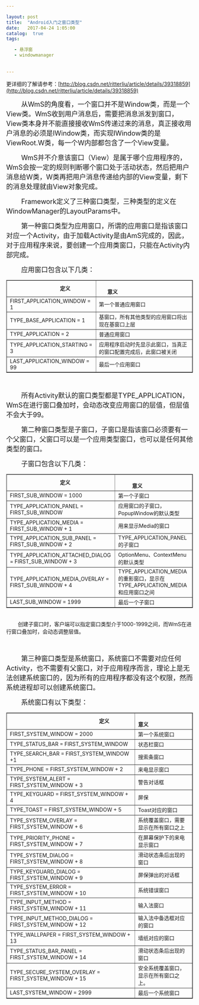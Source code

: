 ```yaml
---

layout: post
title:  "Android入门之窗口类型"
date:   2017-04-24 1:05:00
catalog:  true
tags:

   - 悬浮窗
   - windowmanager
       
   
---
```


更详细的了解请参考：[http://blog.csdn.net/ritterliu/article/details/39318859](http://blog.csdn.net/ritterliu/article/details/39318859)

  <div id="article_content" class="article_content">

<p><span style="font-size:18px">&nbsp; &nbsp; &nbsp; &nbsp; 从WmS的角度看，一个窗口并不是Window类，而是一个View类。WmS收到用户消息后，需要把消息派发到窗口，View类本身并不能直接接收WmS传递过来的消息，真正接收用户消息的必须是IWindow类，而实现IWindow类的是ViewRoot.W类，每一个W内部都包含了一个View变量。</span></p>
<p><span style="font-size:18px">&nbsp; &nbsp; &nbsp; &nbsp;&nbsp;WmS并不介意该窗口（View）是属于哪个应用程序的，WmS会按一定的规则判断哪个窗口处于活动状态，然后把用户消息给W类，W类再把用户消息传递给内部的View变量，剩下的消息处理就由View对象完成。</span></p>
<p><span style="font-size:18px">&nbsp; &nbsp; &nbsp; &nbsp;&nbsp;Framework定义了三种窗口类型，三种类型的定义在WindowManager的LayoutParams中。</span></p>
<p><span style="font-size:18px">&nbsp; &nbsp; &nbsp; &nbsp; 第一种窗口类型为应用窗口，所谓的应用窗口是指该窗口对应一个Activity，由于加载Activity是由AmS完成的，因此，对于应用程序来说，要创建一个应用类窗口，只能在Activity内部完成。</span></p>
<p><span style="font-size:18px">&nbsp; &nbsp; &nbsp; &nbsp; 应用窗口包含以下几类：</span></p>
<p>
</p><table border="1" width="900" cellspacing="1" cellpadding="1">
<tbody>
<tr>
<td><span style="font-size:14px">&nbsp; &nbsp; &nbsp; &nbsp; &nbsp; &nbsp; &nbsp; &nbsp; &nbsp; &nbsp; &nbsp; <strong>&nbsp; &nbsp; &nbsp; &nbsp; &nbsp; &nbsp; &nbsp; 定义</strong></span></td>
<td><span style="font-size:14px"><strong>&nbsp; &nbsp; &nbsp; &nbsp; &nbsp; &nbsp; &nbsp; &nbsp; &nbsp; &nbsp; &nbsp; &nbsp; &nbsp; &nbsp; &nbsp; &nbsp; &nbsp; &nbsp; &nbsp; &nbsp; &nbsp; &nbsp; &nbsp; &nbsp; &nbsp; &nbsp; &nbsp; &nbsp; &nbsp; &nbsp; &nbsp; &nbsp; &nbsp; &nbsp; &nbsp; 意义</strong></span></td>
</tr>
<tr>
<td><span style="font-size:14px">FIRST_APPLICATION_WINDOW = 1</span></td>
<td><span style="font-size:14px">第一个普通应用窗口</span></td>
</tr>
<tr>
<td><span style="font-size:14px">TYPE_BASE_APPLICATION = 1</span></td>
<td><span style="font-size:14px">基窗口，所有其他类型的应用窗口将出现在基窗口上层</span></td>
</tr>
<tr>
<td><span style="font-size:14px">TYPE_APPLICATION = 2</span></td>
<td><span style="font-size:14px">普通应用窗口</span></td>
</tr>
<tr>
<td><span style="font-size:14px">TYPE_APPLICATION_STARTING = 3</span></td>
<td><span style="font-size:14px">应用程序启动时先显示此窗口，当真正的窗口配置完成后，此窗口被关闭</span></td>
</tr>
<tr>
<td><span style="font-size:14px">LAST_APPLICATION_WINDOW = 99</span></td>
<td><span style="font-size:14px">最后一个应用窗口</span></td>
</tr>
</tbody>
</table>
<br>
<p></p>
<p><span style="font-size:18px">&nbsp; &nbsp; &nbsp; &nbsp; 所有Activity默认的窗口类型都是TYPE_APPLICATION，WmS在进行窗口叠加时，会动态改变应用窗口的层值，但层值不会大于99。</span></p>
<p><span style="font-size:18px">&nbsp; &nbsp; &nbsp; &nbsp; 第二种窗口类型是子窗口，子窗口是指该窗口必须要有一个父窗口，父窗口可以是一个应用类型窗口，也可以是任何其他类型的窗口。</span></p>
<p><span style="font-size:18px">&nbsp; &nbsp; &nbsp; &nbsp; 子窗口包含以下几类：</span></p>
<p><span style="font-size:18px"></span>
</p><table border="1" width="900" cellspacing="1" cellpadding="1">
<tbody>
<tr>
<td><span style="font-size:14px"><strong>&nbsp; &nbsp; &nbsp; &nbsp; &nbsp; &nbsp; &nbsp; &nbsp; &nbsp; &nbsp; &nbsp; &nbsp; &nbsp; &nbsp; &nbsp; &nbsp; &nbsp; &nbsp; 定义</strong></span></td>
<td><span style="font-size:14px"><strong>&nbsp; &nbsp; &nbsp; &nbsp; &nbsp; &nbsp; &nbsp; &nbsp; &nbsp; &nbsp; &nbsp; &nbsp; &nbsp; &nbsp; &nbsp; &nbsp; &nbsp; &nbsp; &nbsp; &nbsp; &nbsp; &nbsp; &nbsp; &nbsp; &nbsp; &nbsp; &nbsp; &nbsp; &nbsp; &nbsp; 意义</strong></span></td>
</tr>
<tr>
<td><span style="font-size:14px">FIRST_SUB_WINDOW = 1000</span></td>
<td><span style="font-size:14px">第一个子窗口</span></td>
</tr>
<tr>
<td><span style="font-size:14px">TYPE_APPLICATION_PANEL = FIRST_SUB_WINDOW</span></td>
<td><span style="font-size:14px">应用窗口的子窗口，PopupWindow的默认类型</span></td>
</tr>
<tr>
<td><span style="font-size:14px">TYPE_APPLICATION_MEDIA = FIRST_SUB_WINDOW + 1</span></td>
<td><span style="font-size:14px">用来显示Media的窗口</span></td>
</tr>
<tr>
<td><span style="font-size:14px">TYPE_APPLICATION_SUB_PANEL = FIRST_SUB_WINDOW + 2</span></td>
<td><span style="font-size:14px">TYPE_APPLICATION_PANEL的子窗口</span></td>
</tr>
<tr>
<td><span style="font-size:14px">TYPE_APPLICATION_ATTACHED_DIALOG = FIRST_SUB_WINDOW + 3</span></td>
<td><span style="font-size:14px">OptionMenu、ContextMenu的默认类型</span></td>
</tr>
<tr>
<td><span style="font-size:14px">TYPE_APPLICATION_MEDIA_OVERLAY = FIRST_SUB_WINDOW + 4</span></td>
<td><span style="font-size:14px">TYPE_APPLICATION_MEDIA的重影窗口，显示在TYPE_APPLICATION_MEDIA和应用窗口之间</span></td>
</tr>
<tr>
<td><span style="font-size:14px">LAST_SUB_WINDOW = 1999</span></td>
<td><span style="font-size:14px">最后一个子窗口</span></td>
</tr>
</tbody>
</table>
<br>
&nbsp; &nbsp; &nbsp; &nbsp; 创建子窗口时，客户端可以指定窗口类型介于1000-1999之间，而WmS在进行窗口叠加时，会动态调整层值。<p></p>
<p><span style="font-size:18px"><br>
</span></p>
<p><span style="font-size:18px">&nbsp; &nbsp; &nbsp; &nbsp; 第三种窗口类型是系统窗口，系统窗口不需要对应任何Activity，也不需要有父窗口，对于应用程序而言，理论上是无法创建系统窗口的，因为所有的应用程序都没有这个权限，然而系统进程却可以创建系统窗口。</span></p>
<p><span style="font-size:18px">&nbsp; &nbsp; &nbsp; &nbsp; 系统窗口有以下类型：</span></p>
<p><span style="font-size:18px"></span>
</p><table border="1" width="900" cellspacing="1" cellpadding="1">
<tbody>
<tr>
<td><span style="font-size:14px"><strong>&nbsp; &nbsp; &nbsp; &nbsp; &nbsp; &nbsp; &nbsp; &nbsp; &nbsp; &nbsp; &nbsp; &nbsp; &nbsp; &nbsp; &nbsp; &nbsp; &nbsp; &nbsp; &nbsp; &nbsp; &nbsp; &nbsp; &nbsp; &nbsp; &nbsp; &nbsp; &nbsp; &nbsp; &nbsp; &nbsp; &nbsp; &nbsp; 定义</strong></span></td>
<td><span style="font-size:14px"><strong>&nbsp; &nbsp; &nbsp; &nbsp; &nbsp; &nbsp; &nbsp; &nbsp; &nbsp; &nbsp; &nbsp; &nbsp; &nbsp; &nbsp; &nbsp; &nbsp; &nbsp; &nbsp; 意义</strong></span></td>
</tr>
<tr>
<td><span style="font-size:14px">FIRST_SYSTEM_WINDOW = 2000</span></td>
<td><span style="font-size:14px">第一个系统窗口</span></td>
</tr>
<tr>
<td><span style="font-size:14px">TYPE_STATUS_BAR = FIRST_SYSTEM_WINDOW</span></td>
<td><span style="font-size:14px">状态栏窗口</span></td>
</tr>
<tr>
<td><span style="font-size:14px">TYPE_SEARCH_BAR = FIRST_SYSTEM_WINDOW +1</span></td>
<td><span style="font-size:14px">搜索条窗口</span></td>
</tr>
<tr>
<td><span style="font-size:14px">TYPE_PHONE = FIRST_SYSTEM_WINDOW + 2</span></td>
<td><span style="font-size:14px">来电显示窗口</span></td>
</tr>
<tr>
<td><span style="font-size:14px">TYPE_SYSTEM_ALERT = FIRST_SYSTEM_WINDOW + 3</span></td>
<td><span style="font-size:14px">警告对话框</span></td>
</tr>
<tr>
<td><span style="font-size:14px">TYPE_KEYGUARD = FIRST_SYSTEM_WINDOW + 4</span></td>
<td><span style="font-size:14px">屏保</span></td>
</tr>
<tr>
<td><span style="font-size:14px">TYPE_TOAST = FIRST_SYSTEM_WINDOW + 5</span></td>
<td><span style="font-size:14px">Toast对应的窗口</span></td>
</tr>
<tr>
<td><span style="font-size:14px">TYPE_SYSTEM_OVERLAY = FIRST_SYSTEM_WINDOW + 6</span></td>
<td><span style="font-size:14px">系统覆盖窗口，需要显示在所有窗口之上</span></td>
</tr>
<tr>
<td><span style="font-size:14px">TYPE_PRIORITY_PHONE = FIRST_SYSTEM_WINDOW + 7</span></td>
<td><span style="font-size:14px">在屏幕保护下的来电显示窗口</span></td>
</tr>
<tr>
<td><span style="font-size:14px">TYPE_SYSTEM_DIALOG = FIRST_SYSTEM_WINDOW + 8</span></td>
<td><span style="font-size:14px">滑动状态条后出现的窗口</span></td>
</tr>
<tr>
<td><span style="font-size:14px">TYPE_KEYGUARD_DIALOG = FIRST_SYSTEM_WINDOW + 9</span></td>
<td><span style="font-size:14px">屏保弹出的对话框</span></td>
</tr>
<tr>
<td><span style="font-size:14px">TYPE_SYSTEM_ERROR = FIRST_SYSTEM_WINDOW + 10</span></td>
<td><span style="font-size:14px">系统错误窗口</span></td>
</tr>
<tr>
<td><span style="font-size:14px">TYPE_INPUT_METHOD = FIRST_SYSTEM_WINDOW + 11</span></td>
<td><span style="font-size:14px">输入法窗口</span></td>
</tr>
<tr>
<td><span style="font-size:14px">TYPE_INPUT_METHOD_DIALOG = FIRST_SYSTEM_WINDOW + 12</span></td>
<td><span style="font-size:14px">输入法中备选框对应的窗口</span></td>
</tr>
<tr>
<td><span style="font-size:14px">TYPE_WALLPAPER = FIRST_SYSTEM_WINDOW + 13</span></td>
<td><span style="font-size:14px">墙纸对应的窗口</span></td>
</tr>
<tr>
<td><span style="font-size:14px">TYPE_STATUS_BAR_PANEL = FIRST_SYSTEM_WINDOW + 14</span></td>
<td><span style="font-size:14px">滑动状态条后出现的窗口</span></td>
</tr>
<tr>
<td><span style="font-size:14px">TYPE_SECURE_SYSTEM_OVERLAY = FIRST_SYSTEM_WINDOW + 15</span></td>
<td><span style="font-size:14px">安全系统覆盖窗口，显示在所有窗口之上。</span></td>
</tr>
<tr>
<td><span style="font-size:14px">LAST_SYSTEM_WINDOW = 2999</span></td>
<td><span style="font-size:14px">最后一个系统窗口</span></td>
</tr>
</tbody>
</table>
<br>
<p></p>
<p><span style="font-size:18px"><br>
<br>
</span></p>
   
</div>